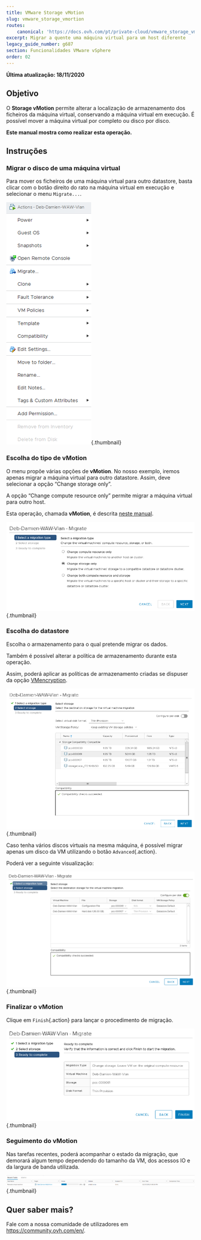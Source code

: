 ```yaml
---
title: VMware Storage vMotion
slug: vmware_storage_vmortion
routes:
    canonical: 'https://docs.ovh.com/pt/private-cloud/vmware_storage_vmortion/'
excerpt: Migrar a quente uma máquina virtual para um host diferente
legacy_guide_number: g687
section: Funcionalidades VMware vSphere
order: 02
---
```



**Última atualização: 18/11/2020**

## Objetivo

O **Storage vMotion** permite alterar a localização de armazenamento dos ficheiros da máquina virtual, conservando a máquina virtual em execução. É possível mover a máquina virtual por completo ou disco por disco.

**Este manual mostra como realizar esta operação.**

## Instruções

### Migrar o disco de uma máquina virtual

Para mover os ficheiros de uma máquina virtual para outro datastore, basta clicar com o botão direito do rato na máquina virtual em execução e selecionar o menu `Migrate...`.

![migrar disco](images/VmotionStorage1.png){.thumbnail}

### Escolha do tipo de vMotion

O menu propõe várias opções de **vMotion**. No nosso exemplo, iremos apenas migrar a máquina virtual para outro datastore. Assim, deve selecionar a opção “Change storage only”.

A opção “Change compute resource only” permite migrar a máquina virtual para outro host.  

Esta operação, chamada **vMotion**, é descrita [neste manual](../vmware-vmotion-new/).

![escolha vMotion](images/VmotionStorage2.png){.thumbnail}

### Escolha do datastore

Escolha o armazenamento para o qual pretende migrar os dados.

Também é possível alterar a política de armazenamento durante esta operação.

Assim, poderá aplicar as políticas de armazenamento criadas se dispuser da opção [VMencryption](https://docs.ovh.com/gb/en/private-cloud/vm-encrypt/).

![escolha datastore](images/VmotionStorage3.png){.thumbnail}

Caso tenha vários discos virtuais na mesma máquina, é possível migrar apenas um disco da VM utilizando o botão `Advanced`{.action}.

Poderá ver a seguinte visualização:

![datastore vMotion](images/VmotionStorage6.png){.thumbnail}

### Finalizar o vMotion

Clique em `Finish`{.action} para lançar o procedimento de migração.

![finalizar vMotion](images/VmotionStorage4.png){.thumbnail}

### Seguimento do vMotion

Nas tarefas recentes, poderá acompanhar o estado da migração, que demorará algum tempo dependendo do tamanho da VM, dos acessos IO e da largura de banda utilizada.

![seguimento vMotion](images/VmotionStorage5.png){.thumbnail}

## Quer saber mais?

Fale com a nossa comunidade de utilizadores em <https://community.ovh.com/en/>.
